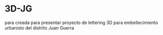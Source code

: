 # 3D-JG
para creada para presentar proyecto de lettering 3D para embellecimiento urbanisto del distrito Juan Guerra
